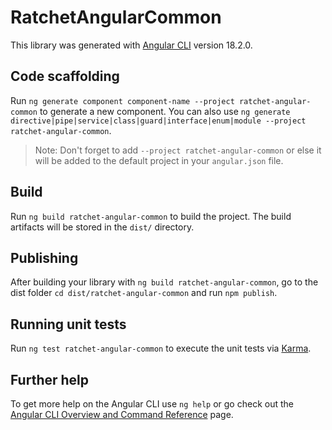 # RatchetAngularCommon

This library was generated with [Angular CLI](https://github.com/angular/angular-cli) version 18.2.0.

## Code scaffolding

Run `ng generate component component-name --project ratchet-angular-common` to generate a new component. You can also use `ng generate directive|pipe|service|class|guard|interface|enum|module --project ratchet-angular-common`.
> Note: Don't forget to add `--project ratchet-angular-common` or else it will be added to the default project in your `angular.json` file. 

## Build

Run `ng build ratchet-angular-common` to build the project. The build artifacts will be stored in the `dist/` directory.

## Publishing

After building your library with `ng build ratchet-angular-common`, go to the dist folder `cd dist/ratchet-angular-common` and run `npm publish`.

## Running unit tests

Run `ng test ratchet-angular-common` to execute the unit tests via [Karma](https://karma-runner.github.io).

## Further help

To get more help on the Angular CLI use `ng help` or go check out the [Angular CLI Overview and Command Reference](https://angular.dev/tools/cli) page.
